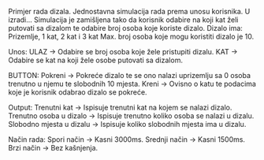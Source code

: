 Primjer rada dizala. Jednostavna simulacija rada prema unosu korisnika. U izradi...
Simulacija je zamišljena tako da korisnik odabire na koji kat želi putovati sa dizalom te odabire broj osoba koje koriste dizalo.
Dizalo ima: Prizemlje, 1 kat, 2 kat i 3 kat
Max. broj osoba koje mogu koristiti dizalo je 10.

Unos:
ULAZ -> Odabire se broj osoba koje žele pristupiti dizalu.
KAT -> Odabire se kat na koji žele osobe putovati sa dizalom.

BUTTON:
Pokreni -> Pokreće dizalo te se ono nalazi uprizemlju sa 0 osoba trenutno u njemu te slobodnih 10 mjesta.
Kreni -> Ovisno o katu te podacima koje je korisnik odabrao dizalo se pokreće.

Output:
Trenutni kat -> Ispisuje trenutni kat na kojem se nalazi dizalo.
Trenutno osoba u dizalo -> Ispisuje trenutno koliko osoba se nalazi u dizalu.
Slobodno mjesta u dizalu -> Ispisuje koliko slobodnih mjesta ima u dizalu.

Način rada:
Spori način -> Kasni 3000ms.
Srednji način -> Kasni 1500ms.
Brzi način -> Bez kašnjenja.
